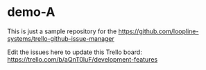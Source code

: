 # demo-A

This is just a sample repository for the https://github.com/loopline-systems/trello-github-issue-manager


Edit the issues here to update this Trello board: https://trello.com/b/aQnT0luF/development-features
